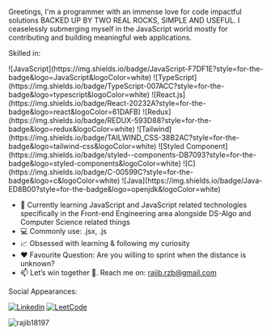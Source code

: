 Greetings, I'm a programmer with an immense love for code impactful solutions BACKED UP BY TWO REAL ROCKS, SIMPLE AND USEFUL. I ceaselessly submerging myself in the JavaScript world mostly for contributing and building meaningful web applications.

<p>Skilled in:</p>
![JavaScript](https://img.shields.io/badge/JavaScript-F7DF1E?style=for-the-badge&logo=JavaScript&logoColor=white)
![TypeScript](https://img.shields.io/badge/TypeScript-007ACC?style=for-the-badge&logo=typescript&logoColor=white)
![React.js](https://img.shields.io/badge/React-20232A?style=for-the-badge&logo=react&logoColor=61DAFB)
![Redux](https://img.shields.io/badge/REDUX-593D88?style=for-the-badge&logo=redux&logoColor=white)
![Tailwind](https://img.shields.io/badge/TAILWIND_CSS-38B2AC?style=for-the-badge&logo=tailwind-css&logoColor=white)
![Styled Component](https://img.shields.io/badge/styled--components-DB7093?style=for-the-badge&logo=styled-components&logoColor=white)
![C](https://img.shields.io/badge/C-00599C?style=for-the-badge&logo=c&logoColor=white)
![Java](https://img.shields.io/badge/Java-ED8B00?style=for-the-badge&logo=openjdk&logoColor=white)



- 📖 Currently learning JavaScript and JavaScript related technologies specifically in the Front-end Engineering area alongside DS-Algo and Computer Science related things 
- 💻 Commonly use: .jsx, .js
- 📈 Obsessed with learning & following my curiosity
- ❤ Favourite Question: Are you willing to sprint when the distance is unknown?
- 📫 Let’s win together 🥇. Reach me on: rajib.rzb@gmail.com


<p>Social Appearances:</p>

[![Linkedin](https://img.shields.io/badge/LinkedIn-0077B5?style=flat-square&logo=linkedin&logoColor=white)](https://www.linkedin.com/in/rajuzest/) 
[![LeetCode](https://img.shields.io/badge/-LeetCode-FFA116?style=for-the-badge&logo=LeetCode&logoColor=black)](https://leetcode.com/rajib_zest/)


<p><img align="left" src="https://github-readme-stats.vercel.app/api/top-langs?username=rajib18197&theme=monokai&show_icons=true&locale=en&layout=compact" alt="rajib18197" /></p>







